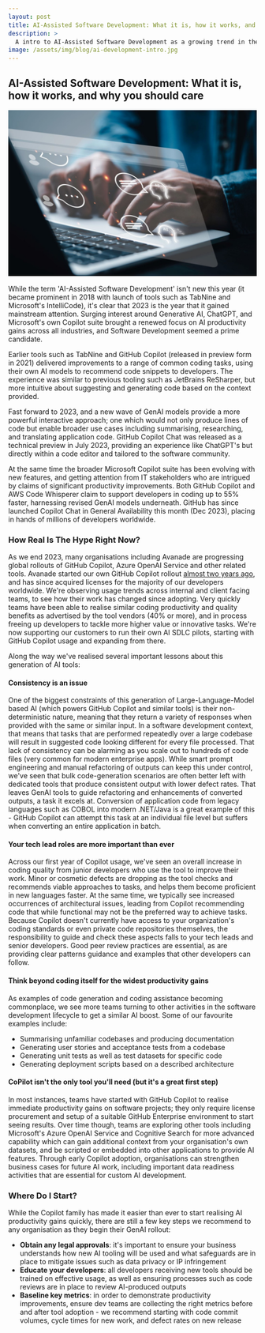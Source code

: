 ```yaml
---
layout: post
title: AI-Assisted Software Development: What it is, how it works, and why you should care
description: >
  A intro to AI-Assisted Software Development as a growing trend in the IT industry, and some early learnings from rolling out across enterprises
image: /assets/img/blog/ai-development-intro.jpg
---
```


## AI-Assisted Software Development: What it is, how it works, and why you should care

![AI Development](/assets/img/blog/ai-development-intro.jpg)

While the term 'AI-Assisted Software Development' isn't new this year (it became prominent in 2018 with launch of tools such as TabNine and Microsoft's IntelliCode), it's clear that 2023 is the year that it gained mainstream attention. Surging interest around Generative AI, ChatGPT, and Microsoft's own Copilot suite brought a renewed focus on AI productivity gains across all industries, and Software Development seemed a prime candidate.

Earlier tools such as TabNine and GitHub Copilot (released in preview form in 2021) delivered improvements to a range of common coding tasks, using their own AI models to recommend code snippets to developers. The experience was similar to previous tooling such as JetBrains ReSharper, but more intuitive about suggesting and generating code based on the context provided.

Fast forward to 2023, and a new wave of GenAI models provide a more powerful interactive approach; one which would not only produce lines of code but enable broader use cases including summarising, researching, and translating application code. GitHub Copilot Chat was released as a technical preview in July 2023, providing an experience like ChatGPT's but directly within a code editor and tailored to the software community. 

At the same time the broader Microsoft Copilot suite has been evolving with new features, and getting attention from IT stakeholders who are intrigued by claims of significant productivity improvements. Both GitHub Copilot and AWS Code Whisperer claim to support developers in coding up to 55% faster, harnessing revised GenAI models underneath. GitHub has since launched Copilot Chat in General Availability this month (Dec 2023), placing in hands of millions of developers worldwide.

### How Real Is The Hype Right Now?

As we end 2023, many organisations including Avanade are progressing global rollouts of GitHub Copilot, Azure OpenAI Service and other related tools. Avanade started our own GitHub Copilot rollout [almost two years ago](https://www.avanade.com/en/blogs/techs-and-specs/software-development/github-copilot), and has since acquired licenses for the majority of our developers worldwide. We're observing usage trends across internal and client facing teams, to see how their work has changed since adopting. Very quickly teams have been able to realise similar coding productivity and quality benefits as advertised by the tool vendors (40% or more), and in process freeing up developers to tackle more higher value or innovative tasks. We're now supporting our customers to run their own AI SDLC pilots, starting with GitHub Copilot usage and expanding from there.

Along the way we've realised several important lessons about this generation of AI tools:

#### Consistency is an issue
One of the biggest constraints of this generation of Large-Language-Model based AI (which powers GitHub Copilot and similar tools) is their non-deterministic nature, meaning that they return a variety of responses when provided with the same or similar input. In a software development context, that means that tasks that are performed repeatedly over a large codebase will result in suggested code looking different for every file processed. That lack of consistency can be alarming as you scale out to hundreds of code files (very common for modern enterprise apps).
While smart prompt engineering and manual refactoring of outputs can keep this under control, we've seen that bulk code-generation scenarios are often better left with dedicated tools that produce consistent output with lower defect rates. That leaves GenAI tools to guide refactoring and enhancements of converted outputs, a task it excels at. Conversion of application code from legacy languages such as COBOL into modern .NET/Java is a great example of this - GitHub Copilot can attempt this task at an individual file level but suffers when converting an entire application in batch.

#### Your tech lead roles are more important than ever
Across our first year of Copilot usage, we've seen an overall increase in coding quality from junior developers who use the tool to improve their work. Minor or cosmetic defects are dropping as the tool checks and recommends viable approaches to tasks, and helps them become proficient in new languages faster. At the same time, we typically see increased occurrences of architectural issues, leading from Copilot recommending code that while functional may not be the preferred way to achieve tasks. Because Copilot doesn't currently have access to your organization's coding standards or even private code repositories themselves, the responsibility to guide and check these aspects falls to your tech leads and senior developers. Good peer review practices are essential, as are providing clear patterns guidance and examples that other developers can follow.

#### Think beyond coding itself for the widest productivity gains
As examples of code generation and coding assistance becoming commonplace, we see more teams turning to other activities in the software development lifecycle to get a similar AI boost. Some of our favourite examples include:
- Summarising unfamiliar codebases and producing documentation
- Generating user stories and acceptance tests from a codebase
- Generating unit tests as well as test datasets for specific code
- Generating deployment scripts based on a described architecture

#### CoPilot isn't the only tool you'll need (but it's a great first step)
In most instances, teams have started with GitHub Copilot to realise immediate productivity gains on software projects; they only require license procurement and setup of a suitable GitHub Enterprise environment to start seeing results. Over time though, teams are exploring other tools including Microsoft's Azure OpenAI Service and Cognitive Search for more advanced capability which can gain additional context from your organisation's own datasets, and be scripted or embedded into other applications to provide AI features. Through early Copilot adoption, organisations can strengthen business cases for future AI work, including important data readiness activities that are essential for custom AI development.

### Where Do I Start?
While the Copilot family has made it easier than ever to start realising AI productivity gains quickly, there are still a few key steps we recommend to any organisation as they begin their GenAI rollout: 
- **Obtain any legal approvals**: it's important to ensure your business understands how new AI tooling will be used and what safeguards are in place to mitigate issues such as data privacy or IP infringement
- **Educate your developers**: all developers receiving new tools should be trained on effective usage, as well as ensuring processes such as code reviews are in place to review AI-produced outputs
- **Baseline key metrics**: in order to demonstrate productivity improvements, ensure dev teams are collecting the right metrics before and after tool adoption - we recommend starting with code commit volumes, cycle times for new work, and defect rates on new release